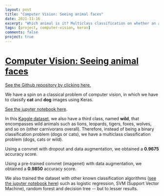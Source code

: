 ```yaml
---
layout: post
title: "Computer Vision: Seeing animal faces"
date: 2021-11-16
excerpt: "Which animal is it? Multiclass classification on whether an animal is a dog, cat, or wild."
tags: [project, computer-vision, keras]
comments: false
project: true
---
```


# [Computer Vision: Seeing animal faces](https://github.com/pedroafleite/cv_animalfaces)

[See the Github repository by clicking here.](https://github.com/pedroafleite/cv_animalfaces)

We have a spin on a classical problem of computer vision, in which we have to classify **cat** and **dog** images using Keras.

[See the jupyter notebook here](https://github.com/pedroafleite/cv_animalfaces/blob/main/keras_with_animal_faces.ipynb).

In this [Kaggle dataset](https://www.kaggle.com/andrewmvd/animal-faces), we also have a third class, named **wild**, that encompasses wild animals such as lions, leopards, tigers, foxes, wolves, and so on (other carnivorans overall). Therefore, instead of being a binary classification problem (dogs or cats), we have a multiclass classification problem (dogs, cats or wild).

Using a convnet with dropout and data augmentation, we obtained a **0.9675** accuracy score.

Using a pre-trained convnet (imagenet) with data augmentation, we obtained a **0.9850** accuracy score.

We also trained the dataset with other known classification algorithms ([see the jupyter notebook here](https://github.com/pedroafleite/cv_animalfaces/blob/main/predict-multiple-animal-faces-use-different-ml.ipynb)) such as logistic regression, SVM (Support Vector Machine), random forest and decision tree -- but to lesser results.
